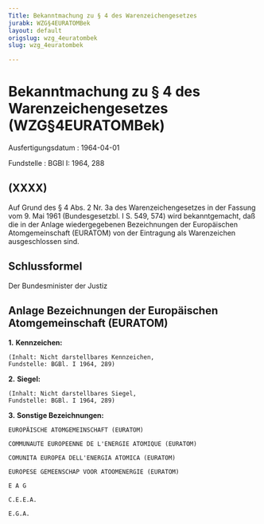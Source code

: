```yaml
---
Title: Bekanntmachung zu § 4 des Warenzeichengesetzes
jurabk: WZG§4EURATOMBek
layout: default
origslug: wzg_4euratombek
slug: wzg_4euratombek

---
```


# Bekanntmachung zu § 4 des Warenzeichengesetzes (WZG§4EURATOMBek)

Ausfertigungsdatum
:   1964-04-01

Fundstelle
:   BGBl I: 1964, 288



## (XXXX)

Auf Grund des § 4 Abs. 2 Nr. 3a des Warenzeichengesetzes in der
Fassung vom 9. Mai 1961 (Bundesgesetzbl. I S. 549, 574) wird
bekanntgemacht, daß die in der Anlage wiedergegebenen Bezeichnungen
der Europäischen Atomgemeinschaft (EURATOM) von der Eintragung als
Warenzeichen ausgeschlossen sind.


## Schlussformel

Der Bundesminister der Justiz


## Anlage Bezeichnungen der Europäischen Atomgemeinschaft (EURATOM)


**1.** **Kennzeichen:**

    (Inhalt: Nicht darstellbares Kennzeichen,
    Fundstelle: BGBl. I 1964, 289)


**2.** **Siegel:**

    (Inhalt: Nicht darstellbares Siegel,
    Fundstelle: BGBl. I 1964, 289)


**3.** **Sonstige Bezeichnungen:**

    EUROPÄISCHE ATOMGEMEINSCHAFT (EURATOM)

    COMMUNAUTE EUROPEENNE DE L'ENERGIE ATOMIQUE (EURATOM)

    COMUNITA EUROPEA DELL'ENERGIA ATOMICA (EURATOM)

    EUROPESE GEMEENSCHAP VOOR ATOOMENERGIE (EURATOM)

    E A G

    C.E.E.A.

    E.G.A.




